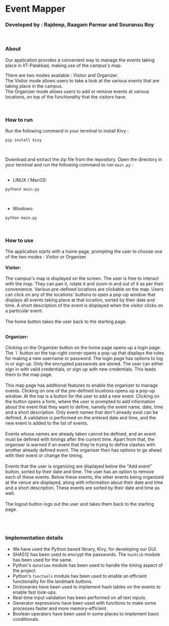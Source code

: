 # Event Mapper

### Developed by : Rajdeep, Raagam Parmar and Souransu Roy

<br>

### About

Our application provides a convenient way to manage the events taking place in IIT-Palakkad, making use of the campus's map.

There are two modes available : Visitor and Organizer. <br>
The Visitor mode allows users to take a look at the various events that are taking place in the campus.<br>
The Organizer mode allows users to add or remove events at various locations, on top of the functionality that the visitors have.

<br>

### How to run

Run the following command in your terminal to install Kivy :
```
pip install kivy
```
<br>

Download and extract the zip file from the repository. Open the directory in your terminal and run the following command to run `main.py` :
<br><br>

- LINUX / MacOS:
```
python3 main.py
```
<br>

- Windows:
```
python main.py
```

<br>

### How to use

The application starts with a home page, prompting the user to choose one of the two modes : Visitor or Organizer
<br><br>
<b> Visitor: </b><br><br>
The campus's map is displayed on the screen. The user is free to interact with the map. They can pan it, rotate it and zoom in and out of it as per their convenience. Various pre-defined locations are clickable on the map. Users can click on any of the locations' buttons to open a pop-up window that displays all events taking place at that location, sorted by their date and time. A short description of the event is displayed when the visitor clicks on a particular event. <br><br>
The home button takes the user back to the starting page.

<br>
<b> Organizer: </b><br><br>
Clicking on the Organizer button on the home page opens up a login page. The `i` button on the top-right corner opens a pop-up that displays the rules for making a new username or password. The login page has options to log in or sign up. Only the encrypted passwords are stored. The user can either sign in with valid credentials, or sign up with new credentials. This leads them to the map page.<br><br>
This map page has additional features to enable the organizer to manage events. Clicking on one of the pre-defined locations opens up a pop-up window. At the top is a button for the user to add a new event. Clicking on the button opens a form, where the user is prompted to add information about the event that they want to define, namely the event name, date, time and a short description. Only event names that don't already exist can be defined. A validation is performed on the entered date and time, and the new event is added to the list of events.<br><br>
Events whose names are already taken cannot be defined, and an event must be defined with timings after the current time. Apart from that, the organiser is warned if an event that they're trying to define clashes with another already defined event. The organiser then has options to go ahead with their event or change the timing.<br><br>
Events that the user is organizing are displayed below the "Add event" button, sorted by their date and time. The user has an option to remove each of these events. Below these events, the other events being organized at the venue are displayed, along with information about their date and time and a short description. These events are sorted by their date and time as well.<br><br>
The logout button logs out the user and takes them back to the starting page.

<br><br>

### Implementation details

- We have used the Python based library, Kivy, for developing our GUI.
- SHA512 has been used to encrypt the passwords. The `hashlib` module has been used for the same.
- Python's `datetime` module has been used to handle the timing aspect of the project.
- Python's `functools` module has been used to enable an efficient functionality for the landmark buttons.
- Dictionaries have been used to implement hash tables on the events to enable fast look-ups.
- Real-time input validation has been performed on all text inputs.
- Generator expressions have been used with functions to make some processes faster and more memory-efficient.
- Boolean operators have been used in some places to implement basic conditionals.
